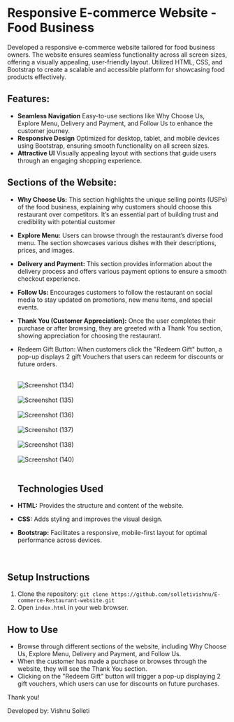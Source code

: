 # Responsive E-commerce Website - Food Business

Developed a responsive e-commerce website tailored for food business owners. The website ensures seamless functionality across all screen sizes, offering a visually appealing, user-friendly layout. Utilized HTML, CSS, and Bootstrap to create a scalable and accessible platform for showcasing food products effectively.

## Features:

- **Seamless Navigation** Easy-to-use sections like Why Choose Us, Explore Menu, Delivery and Payment, and Follow Us to enhance the customer journey.
- **Responsive Design** Optimized for desktop, tablet, and mobile devices using Bootstrap, ensuring smooth functionality on all screen sizes.
- **Attractive UI** Visually appealing layout with sections that guide users through an engaging shopping experience.

## Sections of the Website:

- **Why Choose Us:** This section highlights the unique selling points (USPs) of the food business, explaining why customers should choose this restaurant over competitors. It’s an essential part of building trust and credibility with potential customer
- **Explore Menu:** Users can browse through the restaurant’s diverse food menu. The section showcases various dishes with their descriptions, prices, and images.
- **Delivery and Payment:** This section provides information about the delivery process and offers various payment options to ensure a smooth checkout experience.
- **Follow Us:** Encourages customers to follow the restaurant on social media to stay updated on promotions, new menu items, and special events.
- **Thank You (Customer Appreciation):** Once the user completes their purchase or after browsing, they are greeted with a Thank You section, showing appreciation for choosing the restaurant.
- Redeem Gift Button:
When customers click the "Redeem Gift" button, a pop-up displays 2 gift Vouchers that users can redeem for discounts or future orders.<br><br>



  ![Screenshot (134)](https://github.com/user-attachments/assets/fb1de103-e4dd-40fd-a3fd-15c7a1dd0f4a) <br><br>
  ![Screenshot (135)](https://github.com/user-attachments/assets/03624c80-e244-4154-a21f-22d6bb500618)<br><br>
  ![Screenshot (136)](https://github.com/user-attachments/assets/3b92fd60-00ef-4f3e-bce1-079c7d81ab7f) <br><br>
  ![Screenshot (137)](https://github.com/user-attachments/assets/6ae3beb2-dd3c-47bd-ba1b-436ecf07bff6) <br><br>
  ![Screenshot (138)](https://github.com/user-attachments/assets/d730a146-1e1b-4dfb-b690-859a3c4e2cff) <br><br>
  ![Screenshot (140)](https://github.com/user-attachments/assets/ee9de7f7-78f7-40f1-8596-a1f337833fd7)<br><br>


 

  ## Technologies Used

- **HTML:** Provides the structure and content of the website.
- **CSS:** Adds styling and improves the visual design.
- **Bootstrap:** Facilitates a responsive, mobile-first layout for optimal performance across devices.<br><br><br>


## Setup Instructions

1. Clone the repository: `git clone https://github.com/solletivishnu/E-commerce-Restaurant-website.git`
2. Open `index.html` in your web browser.

## How to Use

- Browse through different sections of the website, including Why Choose Us, Explore Menu, Delivery and Payment, and Follow Us.
- When the customer has made a purchase or browses through the website, they will see the Thank You section.
- Clicking on the "Redeem Gift" button will trigger a pop-up displaying 2 gift vouchers, which users can use for discounts on future purchases.

Thank you!

Developed by: Vishnu Solleti
